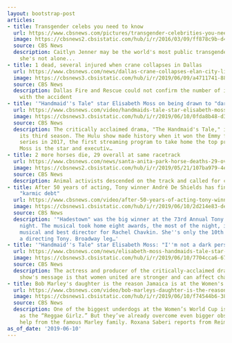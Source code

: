 ```yaml
---
layout: bootstrap-post
articles:
- title: Transgender celebs you need to know
  url: https://www.cbsnews.com/pictures/transgender-celebrities-you-need-to-know/
  image: https://cbsnews2.cbsistatic.com/hub/i/r/2016/03/09/ff878c9b-d43c-4475-a363-debcc2ca75ef/thumbnail/1200x630/4f9ac35ee1d633ef93b8b04e2fddbb98/lillywachowski.jpg
  source: CBS News
  description: Caitlyn Jenner may be the world's most public transgender star, but
    she's not alone...
- title: 1 dead, several injured when crane collapses in Dallas
  url: https://www.cbsnews.com/news/dallas-crane-collapses-elan-city-lights-apartment-building-amidst-severe-weather-storms-today-2019-06-10/
  image: https://cbsnews3.cbsistatic.com/hub/i/r/2019/06/09/a4711741-88cc-48d6-9368-3199f3070c15/thumbnail/1200x630/0cfae6f0af0bbb72d93d35abb12a5896/cbs-dallas-photos.jpg
  source: CBS News
  description: Dallas Fire and Rescue could not confirm the number of injuries involved
    with the accident
- title: '"Handmaid''s Tale" star Elisabeth Moss on being drawn to "dark" roles'
  url: https://www.cbsnews.com/video/handmaids-tale-star-elisabeth-moss-on-being-drawn-to-dark-roles/
  image: https://cbsnews3.cbsistatic.com/hub/i/r/2019/06/10/0fda8b48-d366-4a8c-bf5e-2d4ffa2399d9/thumbnail/1200x630/af642346db0b338e7585f8f0ffcecf32/0610-ctm-elisabethmoss-king-1870581-640x360.jpg
  source: CBS News
  description: The critically acclaimed drama, "The Handmaid's Tale," is back for
    its third season. The Hulu show made history when it won the Emmy for best drama
    series in 2017, the first streaming program to take home the top prize. Elisabeth
    Moss is the star and executiv…
- title: 2 more horses die, 29 overall at same racetrack
  url: https://www.cbsnews.com/news/santa-anita-park-horse-deaths-29-overall-arcadia-california-animal-rights-activists-protest/
  image: https://cbsnews2.cbsistatic.com/hub/i/r/2019/05/21/107ba979-4ef8-40b5-96f0-00cc38532770/thumbnail/1200x630/61841246990ffefab70d0474d3111e2b/horsessa.jpg
  source: CBS News
  description: Animal activists descended on the track and called for changes
- title: After 50 years of acting, Tony winner André De Shields has finally paid his
    "karmic debt"
  url: https://www.cbsnews.com/video/after-50-years-of-acting-tony-winner-andre-de-shields-has-finally-paid-his-karmic-debt/
  image: https://cbsnews1.cbsistatic.com/hub/i/r/2019/06/10/2d214e83-ded2-43f6-81fc-85805ff9cfd5/thumbnail/1200x630/4903e2c6395cf23009ba9fb9535c63a0/0610-ctm-tonysmoments-mason-1870574-640x360.jpg
  source: CBS News
  description: '"Hadestown" was the big winner at the 73rd Annual Tony Awards Sunday
    night. The musical took home eight awards, the most of the night, including best
    musical and best director for Rachel Chavkin. She''s only the 10th woman to win
    a directing Tony. Broadway leg…'
- title: '"Handmaid''s Tale" star Elisabeth Moss: "I''m not a dark person"'
  url: https://www.cbsnews.com/news/elisabeth-moss-handmaids-tale-star-im-not-a-dark-person/
  image: https://cbsnews3.cbsistatic.com/hub/i/r/2019/06/10/7704cca6-67c5-4c33-9165-1d61218d025a/thumbnail/1200x630/c7ea911f752b78f047a29ee0da5cf046/elisabeth-moss-interview-b.jpg
  source: CBS News
  description: The actress and producer of the critically-acclaimed drama says the
    show's message is that women united are stronger and can affect change
- title: Bob Marley's daughter is the reason Jamaica is at the Women's World Cup
  url: https://www.cbsnews.com/video/bob-marleys-daughter-is-the-reason-jamaica-is-at-the-womens-world-cup/
  image: https://cbsnews1.cbsistatic.com/hub/i/r/2019/06/10/f74544b6-386e-4e00-bad3-3988f295b23c/thumbnail/1200x630/0a8ba731f1c578fe7d6211f20fdd876d/0610-ctm-worldcupreggaegirlz-saberi-1870570-640x360.jpg
  source: CBS News
  description: One of the biggest underdogs at the Women’s World Cup is Jamaica, known
    as the “Reggae Girlz.” But they’ve already overcome even bigger obstacles with
    help from the famous Marley family. Roxana Saberi reports from Reims, France.
as_of_date: '2019-06-10'
---
```


